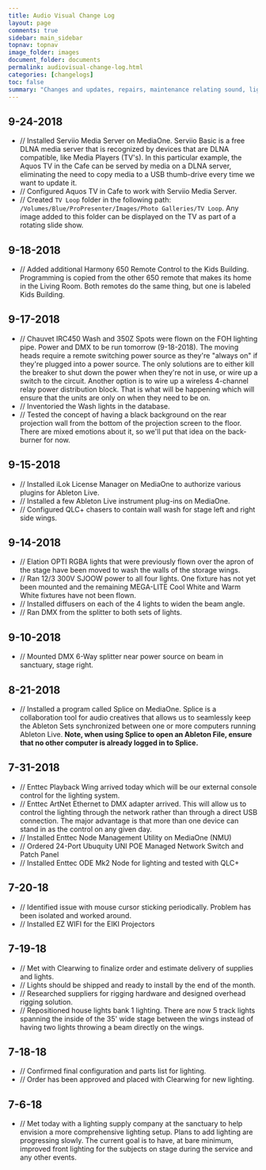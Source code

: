 ```yaml
---
title: Audio Visual Change Log
layout: page
comments: true
sidebar: main_sidebar
topnav: topnav
image_folder: images
document_folder: documents
permalink: audiovisual-change-log.html
categories: [changelogs]
toc: false
summary: "Changes and updates, repairs, maintenance relating sound, lights, media, and stage."
---
```


## 9-24-2018

-	// Installed Serviio Media Server on MediaOne.  Serviio Basic is a free DLNA media server that is recognized by devices that are DLNA compatible, like Media Players (TV's).  In this particular example, the Aquos TV in the Cafe can be served by media on a DLNA server, eliminating the need to copy media to a USB thumb-drive every time we want to update it.  
-	// Configured Aquos TV in Cafe to work with Serviio Media Server.
-	// Created `TV Loop` folder in the following path: `/Volumes/Blue/ProPresenter/Images/Photo Galleries/TV Loop`.  Any image added to this folder can be displayed on the TV as part of a rotating slide show.

## 9-18-2018

-	// Added additional Harmony 650 Remote Control to the Kids Building.  Programming is copied from the other 650 remote that makes its home in the Living Room.  Both remotes do the same thing, but one is labeled Kids Building.

## 9-17-2018

-	// Chauvet IRC450 Wash and 350Z Spots were flown on the FOH lighting pipe.  Power and DMX to be run tomorrow (9-18-2018).  The moving heads require a remote switching power source as they're "always on" if they're plugged into a power source.  The only solutions are to either kill the breaker to shut down the power when they're not in use, or wire up a switch to the circuit.  Another option is to wire up a wireless 4-channel relay power distribution block.  That is what will be happening which will ensure that the units are only on when they need to be on.
-	// Inventoried the Wash lights in the database.
-	// Tested the concept of having a black background on the rear projection wall from the bottom of the projection screen to the floor.  There are mixed emotions about it, so we'll put that idea on the back-burner for now.

## 9-15-2018

-	// Installed iLok License Manager on MediaOne to authorize various plugins for Ableton Live.
-	// Installed a few Ableton Live instrument plug-ins on MediaOne.
-	// Configured QLC+ chasers to contain wall wash for stage left and right side wings.

## 9-14-2018

-	// Elation OPTI RGBA lights that were previously flown over the apron of the stage have been moved to wash the walls of the storage wings.
-	// Ran 12/3 300V SJOOW power to all four lights.  One fixture has not yet been mounted and the remaining MEGA-LITE Cool White and Warm White fixtures have not been flown.
-	// Installed diffusers on each of the 4 lights to widen the beam angle.
-	// Ran DMX from the splitter to both sets of lights.

## 9-10-2018

-	// Mounted DMX 6-Way splitter near power source on beam in sanctuary, stage right.

## 8-21-2018

-	// Installed a program called Splice on MediaOne.  Splice is a collaboration tool for audio creatives that allows us to seamlessly keep the Ableton Sets synchronized between one or more computers running Ableton Live.  **Note, when using Splice to open an Ableton File, ensure that no other computer is already logged in to Splice.**

## 7-31-2018

-	// Enttec Playback Wing arrived today which will be our external console control for the lighting system.
-	// Enttec ArtNet Ethernet to DMX adapter arrived.  This will allow us to control the lighting through the network rather than through a direct USB connection.  The major advantage is that more than one device can stand in as the control on any given day.
-	// Installed Enttec Node Management Utility on MediaOne (NMU)
-	// Ordered 24-Port Ubuquity UNI POE Managed Network Switch and Patch Panel
-	// Installed Enttec ODE Mk2 Node for lighting and tested with QLC+

## 7-20-18

-	//  Identified issue with mouse cursor sticking periodically.  Problem has been isolated and worked around.
-	//	Installed EZ WIFI for the EIKI Projectors

## 7-19-18

-	//  Met with Clearwing to finalize order and estimate delivery of supplies and lights.
-	//  Lights should be shipped and ready to install by the end of the month.
-	//  Researched suppliers for rigging hardware and designed overhead rigging solution.
-	//  Repositioned house lights bank 1 lighting.  There are now 5 track lights spanning the inside of the 35' wide stage between the wings instead of having two lights throwing a beam directly on the wings.

## 7-18-18

-	//  Confirmed final configuration and parts list for lighting.
-	//  Order has been approved and placed with Clearwing for new lighting.

## 7-6-18

-	//  Met today with a lighting supply company at the sanctuary to help envision a more comprehensive lighting setup.  Plans to add lighting are progressing slowly.  The current goal is to have, at bare minimum, improved front lighting for the subjects on stage during the service and any other events.